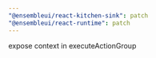 ```yaml
---
"@ensembleui/react-kitchen-sink": patch
"@ensembleui/react-runtime": patch
---
```


expose context in executeActionGroup
